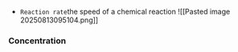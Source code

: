 * `Reaction rate`the speed of a chemical reaction
![[Pasted image 20250813095104.png]]

### Concentration

